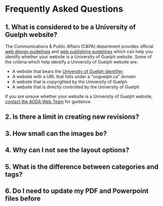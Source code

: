 # Frequently Asked Questions
## 1. What is considered to be a University of Guelph website?
The Communications & Public Affairs (C&PA) department provides official [web design guidelines](http://www.uoguelph.ca/web/styleguide/) and [web publishing guidelines](http://www.uoguelph.ca/web/publishing/) which can help you identify whether your website is a University of Guelph website. Some of the criteria which help identify a University of Guelph website are:

* A website that bears the [University of Guelph identifier](http://www.uoguelph.ca/web/styleguide/#identifier).
* A website with a URL that falls under a “uoguelph.ca” domain
* A website that is copyrighted by the University of Guelph
* A website that is directly controlled by the University of Guelph

If you are unsure whether your website is a University of Guelph website, [contact the AODA Web Team](aodaweb@uoguelph.ca) for guidance.
## 2. Is there a limit in creating new revisions?

## 3. How small can the images be?

## 4. Why can I not see the layout options?

## 5. What is the difference between categories and tags?

## 6. Do I need to update my PDF and Powerpoint files before
